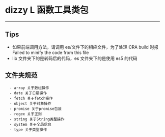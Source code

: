 # dizzy L 函数工具类包

---

## Tips

- 如果前端调用方法，请调用 es/文件下的相应文件，为了处理 CRA build 时报 Failed to minify the code from this file
- lib 文件夹下的是转码后的代码，es 文件夹下的是使用 es5 的代码

## 文件夹规范

```
  - array 关于数组操作
  - date 关于日期操作
  - fetch 关于fetch操作
  - object 关于对象操作
  - promise 关于promise包装
  - regex 关于正则
  - string 关于String类型操作
  - system 关于全局信息
  - type 关于类型操作
```
